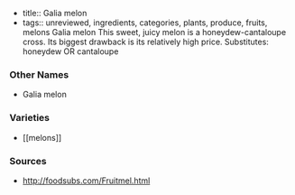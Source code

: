 - title:: Galia melon
- tags:: unreviewed, ingredients, categories, plants, produce, fruits, melons
Galia melon This sweet, juicy melon is a honeydew-cantaloupe cross. Its biggest drawback is its relatively high price. Substitutes: honeydew OR cantaloupe

### Other Names

* Galia melon

### Varieties

* [[melons]]

### Sources
* http://foodsubs.com/Fruitmel.html
